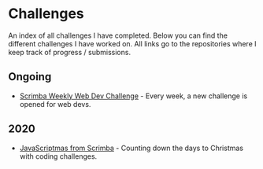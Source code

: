 # Challenges
An index of all challenges I have completed. Below you can find the different challenges I have worked on. All links go to the repositories where I keep track of progress / submissions.

## Ongoing
- [Scrimba Weekly Web Dev Challenge](https://github.com/rperry99/Scrimba-Weekly-Challenge) - Every week, a new challenge is opened for web devs.

## 2020
- [JavaScriptmas from Scrimba](https://github.com/rperry99/Scrimba-javascriptmas-2020) - Counting down the days to Christmas with coding challenges.
